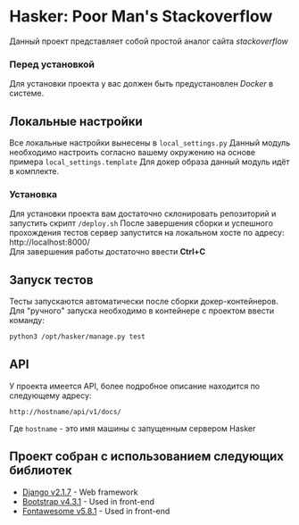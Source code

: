 # Hasker: Poor Man's Stackoverflow

Данный проект представляет собой простой аналог сайта *stackoverflow*

### Перед установкой 

Для установки проекта у вас должен быть предустановлен *Docker* в системе.

## Локальные настройки
Все локальные настройки вынесены в `local_settings.py`
Данный модуль необходимо настроить согласно вашему окружению на основе примера `local_settings.template`
Для докер образа данный модуль идёт в комплекте.

### Установка 
Для установки проекта вам достаточно склонировать репозиторий и запустить скрипт `/deploy.sh`
После завершения сборки и успешного прохождения тестов сервер запустится на локальном хосте по адресу:
http://localhost:8000/
<br/>
Для завершения работы достаточно ввести **Ctrl+C**

## Запуск тестов

Тесты запускаются автоматически после сборки докер-контейнеров.
Для "ручного" запуска необходимо в контейнере с проектом ввести команду:
```bash
python3 /opt/hasker/manage.py test
``` 

## API
У проекта имеется API, более подробное описание находится по следующему адресу:
```
http://hostname/api/v1/docs/
```
Где `hostname` - это имя машины с запущенным сервером Hasker

## Проект собран с использованием следующих библиотек 

* [Django v2.1.7](https://www.djangoproject.com/) - Web framework
* [Bootstrap v4.3.1](https://getbootstrap.com/) - Used in front-end
* [Fontawesome v5.8.1](http://fontawesome.ru/) - Used in front-end
